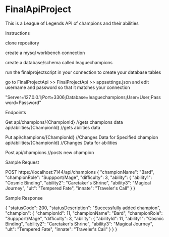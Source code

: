 # FinalApiProject
This is a League of Legends API of champions and their abilities

Instructions

clone repository

create a mysql workbench connection

create a database/schema called leaguechampions

run the finalprojectscript in your connection to create your database tables

go to FinalProjectApi >> FinalProjectApi >> appsettings.json and edit username and password so that it matches your connection

"Server=127.0.0.1;Port=3306;Database=leaguechampions;User=User;Password=Password"

Endpoints

  Get api/champions/{ChampionId} //gets champions data
      api/abilities/{ChampionId} //gets abilities data
      
  Put api/champions/{ChampionId} //Changes Data for Specified champion
      api/abilities/{ChampionId} //Changes Data for abilities
  
  Post api/champions //posts new champion

Sample Request

POST https://localhost:7144/api/champions
{
    "championName": "Bard",
    "championRole": "Suppport/Mage",
    "difficulty": 3,
    "ability": {
        "ability1": "Cosmic Binding",
        "ability2": "Caretaker's Shrine",
        "ability3": "Magical Journey",
        "ult": "Tempered Fate",
        "innate": "Traveler's Call"
    }
}

Sample Response

{
    "statusCode": 200,
    "statusDescription": "Successfully added champion",
    "champion": {
        "championId": 11,
        "championName": "Bard",
        "championRole": "Suppport/Mage",
        "difficulty": 3,
        "ability": {
            "abilityId": 11,
            "ability1": "Cosmic Binding",
            "ability2": "Caretaker's Shrine",
            "ability3": "Magical Journey",
            "ult": "Tempered Fate",
            "innate": "Traveler's Call"
        }
    }
}

